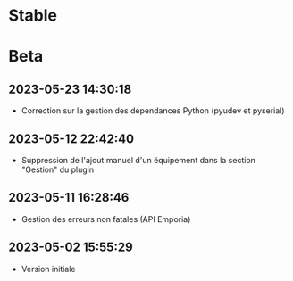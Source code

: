 Stable
=========================

Beta
=========================

2023-05-23 14:30:18
-------------------
* Correction sur la gestion des dépendances Python (pyudev et pyserial)

2023-05-12 22:42:40
-------------------
* Suppression de l'ajout manuel d'un équipement dans la section "Gestion" du plugin

2023-05-11 16:28:46
-------------------
* Gestion des erreurs non fatales (API Emporia)

2023-05-02 15:55:29
-------------------
* Version initiale
